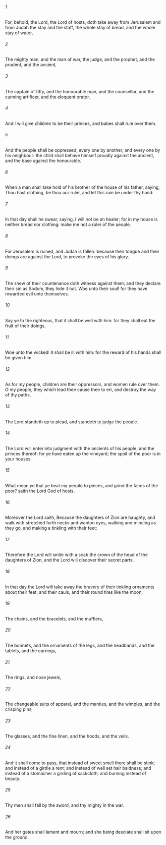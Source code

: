 ###### 1
For, behold, the Lord, the Lord of hosts, doth take away from Jerusalem and from Judah the stay and the staff, the whole stay of bread, and the whole stay of water,

###### 2
The mighty man, and the man of war, the judge, and the prophet, and the prudent, and the ancient,

###### 3
The captain of fifty, and the honourable man, and the counsellor, and the cunning artificer, and the eloquent orator.

###### 4
And I will give children to be their princes, and babes shall rule over them.

###### 5
And the people shall be oppressed, every one by another, and every one by his neighbour: the child shall behave himself proudly against the ancient, and the base against the honourable.

###### 6
When a man shall take hold of his brother of the house of his father, saying, Thou hast clothing, be thou our ruler, and let this ruin be under thy hand:

###### 7
In that day shall he swear, saying, I will not be an healer; for in my house is neither bread nor clothing: make me not a ruler of the people.

###### 8
For Jerusalem is ruined, and Judah is fallen: because their tongue and their doings are against the Lord, to provoke the eyes of his glory.

###### 9
The shew of their countenance doth witness against them; and they declare their sin as Sodom, they hide it not. Woe unto their soul! for they have rewarded evil unto themselves.

###### 10
Say ye to the righteous, that it shall be well with him: for they shall eat the fruit of their doings.

###### 11
Woe unto the wicked! it shall be ill with him: for the reward of his hands shall be given him.

###### 12
As for my people, children are their oppressors, and women rule over them. O my people, they which lead thee cause thee to err, and destroy the way of thy paths.

###### 13
The Lord standeth up to plead, and standeth to judge the people.

###### 14
The Lord will enter into judgment with the ancients of his people, and the princes thereof: for ye have eaten up the vineyard; the spoil of the poor is in your houses.

###### 15
What mean ye that ye beat my people to pieces, and grind the faces of the poor? saith the Lord God of hosts.

###### 16
Moreover the Lord saith, Because the daughters of Zion are haughty, and walk with stretched forth necks and wanton eyes, walking and mincing as they go, and making a tinkling with their feet:

###### 17
Therefore the Lord will smite with a scab the crown of the head of the daughters of Zion, and the Lord will discover their secret parts.

###### 18
In that day the Lord will take away the bravery of their tinkling ornaments about their feet, and their cauls, and their round tires like the moon,

###### 19
The chains, and the bracelets, and the mufflers,

###### 20
The bonnets, and the ornaments of the legs, and the headbands, and the tablets, and the earrings,

###### 21
The rings, and nose jewels,

###### 22
The changeable suits of apparel, and the mantles, and the wimples, and the crisping pins,

###### 23
The glasses, and the fine linen, and the hoods, and the veils.

###### 24
And it shall come to pass, that instead of sweet smell there shall be stink; and instead of a girdle a rent; and instead of well set hair baldness; and instead of a stomacher a girding of sackcloth; and burning instead of beauty.

###### 25
Thy men shall fall by the sword, and thy mighty in the war.

###### 26
And her gates shall lament and mourn; and she being desolate shall sit upon the ground.

